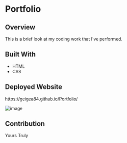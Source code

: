 # Portfolio

## Overview
This is a brief look at my coding work that I've performed.

## Built With
* HTML
* CSS

## Deployed Website
https://geigea84.github.io/Portfolio/

![image](portfolio/assets/images/website.png)

## Contribution
Yours Truly